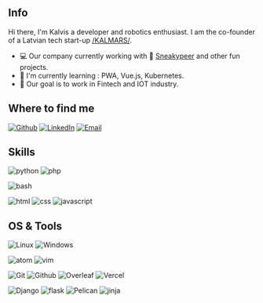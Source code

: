 ## Info

Hi there, I'm Kalvis a developer and robotics enthusiast. I am the co-founder of a Latvian tech start-up [/KALMARS/](https://kalmars.lv/).

- :computer: Our company currently working with 🐼 [Sneakypeer](https://sneakypeer.com/) and other fun projects.
- :school: I'm currently learning : PWA, Vue.js, Kubernetes.
- :dart: Our goal is to work in Fintech and IOT industry.

## Where to find me

[![Github](https://img.shields.io/badge/-Github-181717?style=for-the-badge&logo=Github&logoColor=white)](https://github.com/Kalvisan)
[![LinkedIn](https://img.shields.io/badge/-LinkedIn-0077B5?style=for-the-badge&logo=LinkedIn&logoColor=white)](https://www.linkedin.com/in/kalvis-ko%C4%BCes%C5%86ikovs-45264785/)
[![Email](https://img.shields.io/badge/-Email-lightgrey?style=for-the-badge&logo=Email&logoColor=white)](mailto:kalvis@kalmars.lv)

## Skills

![python](https://img.shields.io/badge/python-★★★-lightgrey?labelColor=3776AB&logo=Python&style=for-the-badge&logoColor=white)
![php](https://img.shields.io/badge/php-★★★-lightgrey?labelColor=39457E&logo=PHP&style=for-the-badge&logoColor=white)

![bash](https://img.shields.io/badge/bash-★★☆-lightgrey?labelColor=4EAA25&logo=GNU-Bash&style=for-the-badge&logoColor=white)

![html](https://img.shields.io/badge/html-★★★-lightgrey?labelColor=E34F26&logo=HTML5&style=for-the-badge&logoColor=white)
![css](https://img.shields.io/badge/css-★★★-lightgrey?labelColor=1572B6&logo=CSS3&style=for-the-badge&logoColor=white)
![javascript](https://img.shields.io/badge/javascript-★★☆-lightgrey?labelColor=F7DF1E&logo=JavaScript&style=for-the-badge&logoColor=black)

## OS & Tools

![Linux](https://img.shields.io/badge/-Linux-FCC624?logo=Linux&style=for-the-badge&logoColor=black)
![Windows](https://img.shields.io/badge/-Windows-999999?logo=Windows&style=for-the-badge&logoColor=white)

![atom](https://img.shields.io/badge/-atom-66595C?logo=Atom&style=for-the-badge&logoColor=white)
![vim](https://img.shields.io/badge/-vim-019733?logo=Vim&style=for-the-badge&logoColor=white)

![Git](https://img.shields.io/badge/-Git-F05032?logo=Git&style=for-the-badge&logoColor=white)
![Github](https://img.shields.io/badge/-Github-181717?logo=Github&style=for-the-badge&logoColor=white)
![Overleaf](https://img.shields.io/badge/-Overleaf-47A141?logo=Overleaf&style=for-the-badge&logoColor=white)
![Vercel](https://img.shields.io/badge/-vercel-000000?logo=Vercel&style=for-the-badge&logoColor=white)

![Django](https://img.shields.io/badge/-Django-092E20?logo=Django&style=for-the-badge&logoColor=white)
![flask](https://img.shields.io/badge/-flask-000000?logo=Flask&style=for-the-badge&logoColor=white)
![Pelican](https://img.shields.io/badge/-Pelican-14A0C4?logo=Pelican&style=for-the-badge&logoColor=white)
![jinja](https://img.shields.io/badge/-jinja-B41717?logo=Jinja&style=for-the-badge&logoColor=white)
